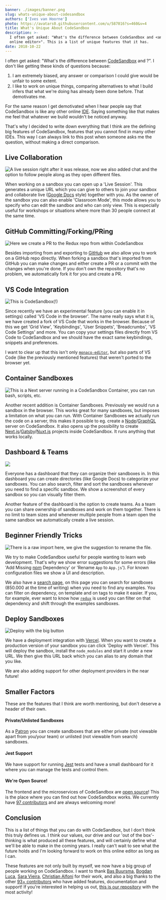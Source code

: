 ```yaml
---
banner: ./images/banner.png
slug: whats-unique-about-codesandbox
authors: ['Ives van Hoorne']
photo: https://avatars0.githubusercontent.com/u/587016?s=460&v=4
title: What's Unique About CodeSandbox
description: >-
  I often get asked: "What's the difference between CodeSandbox and <another
  online editor>". This is a list of unique features that it has.
date: 2018-10-22
---
```


I often get asked: "What's the difference between
[CodeSandbox](https://codesandbox.io) and <another online editor>?". I don't
like getting these kinds of questions because:

1. I am extremely biased, any answer or comparison I could give would be unfair
   to some extent.
2. I like to work on unique things, comparing alternatives to what I build
   infers that what we're doing has already been done before. That demotivates
   me.

For the same reason I get demotivated when I hear people say that CodeSandbox is
like any other online
[IDE](https://en.wikipedia.org/wiki/Integrated_development_environment). Saying
something like that makes me feel that whatever we build wouldn't be noticed
anyway.

That's why I decided to write down everything that I think are the defining big
features of CodeSandbox, features that you cannot find in many other IDEs. This
way I can always link to this post when someone asks me the question, without
making a direct comparison.

## Live Collaboration

![A live session right after it was release, now we also added chat and the option to follow people along as they open different files.](./images/0.png)

When working on a sandbox you can open up a 'Live Session'. This generates a
unique URL which you can give to others to join your sandbox and collaborate
live ([Google Docs](https://docs.google.com) style) together with you. As the
owner of the sandbox you can also enable 'Classroom Mode', this mode allows you
to specify who can edit the sandbox and who can only view. This is especially
useful for workshops or situations where more than 30 people connect at the same
time.

## GitHub Committing/Forking/PRing

![Here we create a PR to the Redux repo from within CodeSandbox](./images/1.png)

Besides importing from and exporting to [GitHub](https://github.com) we also
allow you to work on a GitHub repo directly. When forking a sandbox that's
imported from GitHub you can make changes and either create a PR or a commit
with the changes when you're done. If you don't own the repository that's no
problem, we automatically fork it for you and create a PR.

## VS Code Integration

![This is CodeSandbox(!)](./images/2.png)

Since recently we have an experimental feature (you can enable it in settings)
called 'VS Code in the browser'. The name really says what it is, we have
created a fork of VS Code that works in the browser. Because of this we get
'Grid View', 'Keybindings', 'User Snippets', 'Breadcrumbs', 'VS Code Settings'
and more. You can copy your settings files directly from VS Code to CodeSandbox
and we should have the exact same keybindings, snippets and preferences.

I want to clear up that this isn't only
[`monaco-editor`](https://github.com/Microsoft/monaco-editor), but also parts of
VS Code (like the previously mentioned features) that weren't ported to the
browser yet.

## Container Sandboxes

![This is a Next server running in a CodeSandbox Container, you can run bash, scripts, etc.](./images/3.png)

Another recent addition is Container Sandboxes. Previously we would run a
sandbox in the browser. This works great for many sandboxes, but imposes a
limitation on what you can run. With Container Sandboxes we actually run the
code on a server, this makes it possible to eg. create a
[Node](https://github.com/nodejs/node)/[GraphQL](https://graphql.org) server on
CodeSandbox. It also opens up the possibility to create
[Next.js](https://github.com/zeit/next.js)/[Gatsby](https://github.com/gatsbyjs/gatsby)/[Nuxt.js](https://github.com/nuxt/nuxt.js)
projects inside CodeSandbox. It runs anything that works locally.

## Dashboard & Teams

![](./images/4.png)

Everyone has a dashboard that they can organize their sandboxes in. In this
dashboard you can create directories (like Google Docs) to categorize your
sandboxes. You can also search, filter and sort the sandboxes whenever you need
to find a specific sandbox. We show a screenshot of every sandbox so you can
visually filter them.

Another feature of the dashboard is the option to create teams. As a team you
can share ownership of sandboxes and work on them together. There is no limit to
team sizes and whenever multiple people from a team open the same sandbox we
automatically create a live session.

## Beginner Friendly Tricks

![There is a raw import here, we give the suggestion to rename the file.](./images/5.png)

We try to make CodeSandbox useful for people wanting to learn web development.
That's why we show error suggestions for some errors (like 'Add Missing
[npm](https://npmjs.com) Dependency' or 'Rename `App` to `App.js`'). For known
configuration files we show a UI and description.

We also have a [search page](https://codesandbox.io/search), on this page you
can search for sandboxes (850.000 at the time of writing) when you need to find
any examples. You can filter on dependency, on template and on tags to make it
easier. If you, for example, ever want to know how
[`redux`](https://github.com/reduxjs/redux) is used you can filter on that
dependency and shift through the examples sandboxes.

## Deploy Sandboxes

![Deploy with the big button](./images/6.png)

We have a deployment integration with [Vercel](https://vercel.com). When you
want to create a production version of your sandbox you can click 'Deploy with
Vercel'. This will deploy the sandbox, install the `node_modules` and start it
under a new URL. We then give this URL back which you can alias to any domain
that you like.

We are also adding support for other deployment providers in the near future!

## Smaller Factors

These are the features that I think are worth mentioning, but don't deserve a
header of their own.

#### Private/Unlisted Sandboxes

As a [Patron](https://codesandbox.io/patron) you can create sandboxes that are
either private (not viewable apart from you/your team) or unlisted (not viewable
from search) sandboxes.

#### Jest Support

We have support for running [Jest](https://github.com/facebook/jest) tests and
have a small dashboard for it where you can manage the tests and control them.

#### We're Open Source!

The frontend and the microservices of CodeSandbox are
[open source](https://github.com/codesandbox/codesandbox-client)! This is the
place where you can find out how CodeSandbox works. We currently have
[97 contributors](https://github.com/codesandbox/codesandbox-client/graphs/contributors)
and are always welcoming more!

## Conclusion

This is a list of things that you can do with CodeSandbox, but I don't think
this truly defines us. I think our values, our drive and our 'out of the
box'-thinking is what produced all these features, and will certainly define
what we'll be able to make in the coming years. I really can't wait to see what
the future holds and I'm looking forward to work on this online editor as long
as I can.

These features are not only built by myself, we now have a big group of people
working on CodeSandbox. I want to thank
[Bas Buursma](https://twitter.com/bazzjuh),
[Bogdan Luca](https://twitter.com/lucabogdan),
[Sara Vieira](https://twitter.com/NikkitaFTW),
[Christian Alfoni](https://twitter.com/christianalfoni) for their work, and also
a big thanks to the other
[93+ contributors](https://github.com/codesandbox/codesandbox-client/graphs/contributors)
who have added features, documentation and support! If you're interested in
helping us out,
[this is our repository](https://github.com/codesandbox/codesandbox-client) with
the most activity!
